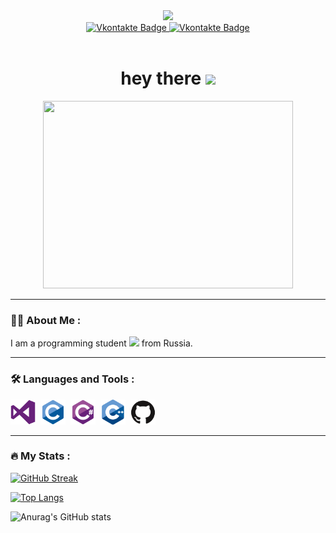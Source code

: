 <div id="header" align="center"> 
  <img src="https://media.giphy.com/media/v1.Y2lkPTc5MGI3NjExNmYwYTM2ODA0NDJlOGU2M2ZlOGM1ZGRiOWUyMTc5OTcxOGRlZDE4NyZjdD1n/7NoNw4pMNTvgc/giphy.gif" width="200"/>
</div>
<div id="badges" align="center">
  <a href="https://vk.com/russkikhmax">
    <img src="https://img.shields.io/badge/Vkontakte-black?style=for-the-badge&logo=vk&logoColor=white" alt="Vkontakte Badge"/>
  </a>
  <a href="https://t.me/zanykk">
    <img src="https://img.shields.io/badge/telegram-black?style=for-the-badge&logo=telegram&logoColor=white" alt="Vkontakte Badge"/>
  </a>
</div>
<div id="badges" align="center">
<img src="https://komarev.com/ghpvc/?username=guiltsol&style=plastic&color=blueviolet" alt=""/>
  <h1>
  hey there
  <img src="https://media.giphy.com/media/hvRJCLFzcasrR4ia7z/giphy.gif" width="30px"/>
</h1>
</div>
<div align="center">
  <img src="https://media.giphy.com/media/2NRGRnqRPG69jcxppo/giphy.gif" width="400" height="300"/>
</div>

---

### :man_technologist: About Me :
I am a programming student <img src="https://media.giphy.com/media/WUlplcMpOCEmTGBtBW/giphy.gif" width="30"> from Russia.

---

### :hammer_and_wrench: Languages and Tools :
<div>
 <img src="https://github.com/devicons/devicon/blob/master/icons/visualstudio/visualstudio-plain.svg" title="VS" alt="VS" width="40" height="40"/>&nbsp;
  <img src="https://github.com/devicons/devicon/blob/master/icons/c/c-original.svg" title="C" alt="C" width="40" height="40"/>&nbsp;
  <img src="https://github.com/devicons/devicon/blob/master/icons/csharp/csharp-original.svg" title="C#" alt="C#" width="40" height="40"/>&nbsp;
  <img src="https://github.com/devicons/devicon/blob/master/icons/cplusplus/cplusplus-original.svg" title="C++" alt="C++" width="40" height="40"/>&nbsp;
  <img src="https://github.com/devicons/devicon/blob/master/icons/github/github-original.svg" title="Git" **alt="Git" width="40" height="40"/>
</div>

---

### :fire: My Stats :
[![GitHub Streak](http://github-readme-streak-stats.herokuapp.com?user=guiltsol&theme=dark&background=000000)](https://git.io/streak-stats)

[![Top Langs](https://github-readme-stats.vercel.app/api/top-langs/?username=guiltsol&layout=compact&theme=vision-friendly-dark)](https://github.com/anuraghazra/github-readme-stats)

![Anurag's GitHub stats](https://github-readme-stats.vercel.app/api?username=guiltsol&show_icons=true&theme=merko)
